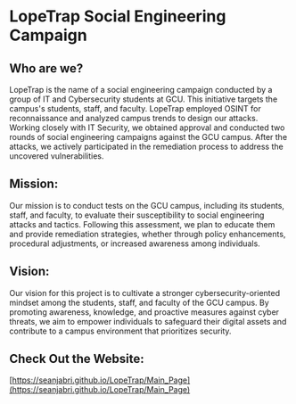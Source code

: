 # LopeTrap Social Engineering Campaign

## Who are we?

LopeTrap is the name of a social engineering campaign conducted by a group of IT and Cybersecurity students at GCU. This initiative targets the campus's students, staff, and faculty. LopeTrap employed OSINT for reconnaissance and analyzed campus trends to design our attacks. Working closely with IT Security, we obtained approval and conducted two rounds of social engineering campaigns against the GCU campus. After the attacks, we actively participated in the remediation process to address the uncovered vulnerabilities.

## Mission:
Our mission is to conduct tests on the GCU campus, including its students, staff, and faculty, to evaluate their susceptibility to social engineering attacks and tactics. Following this assessment, we plan to educate them and provide remediation strategies, whether through policy enhancements, procedural adjustments, or increased awareness among individuals.

## Vision:
Our vision for this project is to cultivate a stronger cybersecurity-oriented mindset among the students, staff, and faculty of the GCU campus. By promoting awareness, knowledge, and proactive measures against cyber threats, we aim to empower individuals to safeguard their digital assets and contribute to a campus environment that prioritizes security.

## Check Out the Website:
[https://seanjabri.github.io/LopeTrap/Main_Page](https://seanjabri.github.io/LopeTrap/Main_Page)
